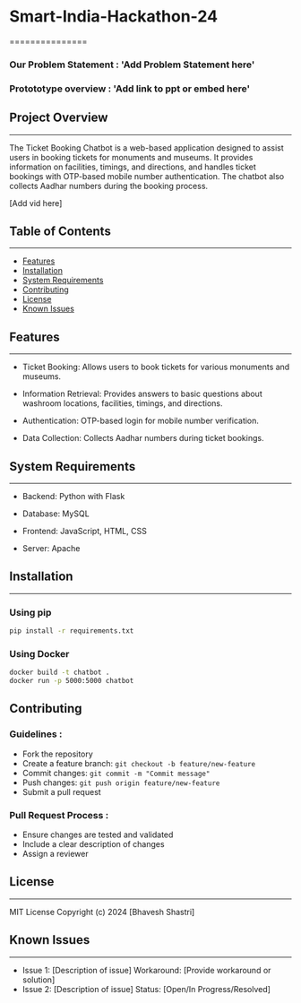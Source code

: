 # Smart-India-Hackathon-24
===============

### Our Problem Statement : 'Add Problem Statement here'

### Protototype overview : 'Add link to ppt or embed here'


## Project Overview
-------------------

The Ticket Booking Chatbot is a web-based application designed to assist users in booking tickets for monuments and museums. It provides information on facilities, timings, and directions, and handles ticket bookings with OTP-based mobile number authentication. The chatbot also collects Aadhar numbers during the booking process.

[Add vid here]


## Table of Contents
-----------------

* [Features](#features)
* [Installation](#installation)
* [System Requirements](#system-requirements)
* [Contributing](#contributing)
* [License](#license)
* [Known Issues](#known-issues)


## Features
-------------------

- Ticket Booking: Allows users to book tickets for various monuments and museums.

- Information Retrieval: Provides answers to basic questions about washroom locations, facilities, timings, and directions.

- Authentication: OTP-based login for mobile number verification.

- Data Collection: Collects Aadhar numbers during ticket bookings.


## System Requirements
---------------------

* Backend: Python with Flask

* Database: MySQL

* Frontend: JavaScript, HTML, CSS

* Server: Apache

 
## Installation
---------------

### Using pip

```bash
pip install -r requirements.txt
```

### Using Docker

```bash
docker build -t chatbot .
docker run -p 5000:5000 chatbot
```


## Contributing

### Guidelines :

* Fork the repository
* Create a feature branch: ```git checkout -b feature/new-feature```
* Commit changes: ```git commit -m "Commit message"```
* Push changes: ```git push origin feature/new-feature```
* Submit a pull request

### Pull Request Process :

* Ensure changes are tested and validated
* Include a clear description of changes
* Assign a reviewer


## License
-------
MIT License
Copyright (c) 2024 [Bhavesh Shastri]


## Known Issues
-------------

* Issue 1: [Description of issue]
   Workaround: [Provide workaround or solution]
* Issue 2: [Description of issue]
   Status: [Open/In Progress/Resolved]
